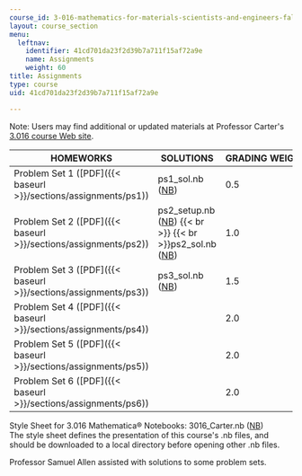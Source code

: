 ```yaml
---
course_id: 3-016-mathematics-for-materials-scientists-and-engineers-fall-2005
layout: course_section
menu:
  leftnav:
    identifier: 41cd701da23f2d39b7a711f15af72a9e
    name: Assignments
    weight: 60
title: Assignments
type: course
uid: 41cd701da23f2d39b7a711f15af72a9e

---
```


Note: Users may find additional or updated materials at Professor Carter's [3.016 course Web site](http://pruffle.mit.edu/3.016).

| HOMEWORKS | SOLUTIONS | GRADING WEIGHTS |
| --- | --- | --- |
| Problem Set 1 ([PDF]({{< baseurl >}}/sections/assignments/ps1)) | ps1\_sol.nb ([NB](/courses/materials-science-and-engineering/3-016-mathematics-for-materials-scientists-and-engineers-fall-2005/assignments/ps1_sol.nb)) | 0.5 |
| Problem Set 2 ([PDF]({{< baseurl >}}/sections/assignments/ps2)) | ps2\_setup.nb ([NB](/courses/materials-science-and-engineering/3-016-mathematics-for-materials-scientists-and-engineers-fall-2005/assignments/ps2_setup.nb))  {{< br >}}  {{< br >}}ps2\_sol.nb ([NB](/courses/materials-science-and-engineering/3-016-mathematics-for-materials-scientists-and-engineers-fall-2005/assignments/ps2_sol.nb)) | 1.0 |
| Problem Set 3 ([PDF]({{< baseurl >}}/sections/assignments/ps3)) | ps3\_sol.nb ([NB](/courses/materials-science-and-engineering/3-016-mathematics-for-materials-scientists-and-engineers-fall-2005/assignments/ps3_sol.nb)) | 1.5 |
| Problem Set 4 ([PDF]({{< baseurl >}}/sections/assignments/ps4)) | &nbsp; | 2.0 |
| Problem Set 5 ([PDF]({{< baseurl >}}/sections/assignments/ps5)) | &nbsp; | 2.0 |
| Problem Set 6 ([PDF]({{< baseurl >}}/sections/assignments/ps6)) | &nbsp; | 2.0 

Style Sheet for 3.016 Mathematica® Notebooks: 3016\_Carter.nb ([NB](/courses/materials-science-and-engineering/3-016-mathematics-for-materials-scientists-and-engineers-fall-2005/assignments/3016_Carter.nb))  
The style sheet defines the presentation of this course's .nb files, and should be downloaded to a local directory before opening other .nb files.

Professor Samuel Allen assisted with solutions to some problem sets.